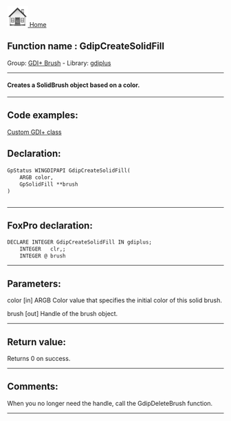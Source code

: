 [<img src="../../images/home.png"> Home ](https://github.com/VFPX/Win32API)  

## Function name : GdipCreateSolidFill
Group: [GDI+ Brush](../../functions_group.md#GDIplus_Brush)  -  Library: [gdiplus](../../libraries.md#gdiplus)  
***  


#### Creates a SolidBrush object based on a color.
***  


## Code examples:
[Custom GDI+ class](../../samples/sample_450.md)  

## Declaration:
```foxpro  
GpStatus WINGDIPAPI GdipCreateSolidFill(
	ARGB color,
	GpSolidFill **brush
)
  
```  
***  


## FoxPro declaration:
```foxpro  
DECLARE INTEGER GdipCreateSolidFill IN gdiplus;
	INTEGER   clr,;
	INTEGER @ brush  
```  
***  


## Parameters:
color
[in] ARGB Color value that specifies the initial color of this solid brush. 

brush
[out] Handle of the brush object.  
***  


## Return value:
Returns 0 on success.  
***  


## Comments:
When you no longer need the handle, call the GdipDeleteBrush function.   
  
***  

